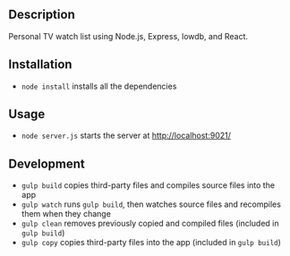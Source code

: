 ## Description

Personal TV watch list using Node.js, Express, lowdb, and React.

## Installation

* `node install` installs all the dependencies

## Usage

* `node server.js` starts the server at <http://localhost:9021/>

## Development

* `gulp build` copies third-party files and compiles source files into the app
* `gulp watch` runs `gulp build`, then watches source files and recompiles them when they change
* `gulp clean` removes previously copied and compiled files (included in `gulp build`)
* `gulp copy` copies third-party files into the app (included in `gulp build`)
